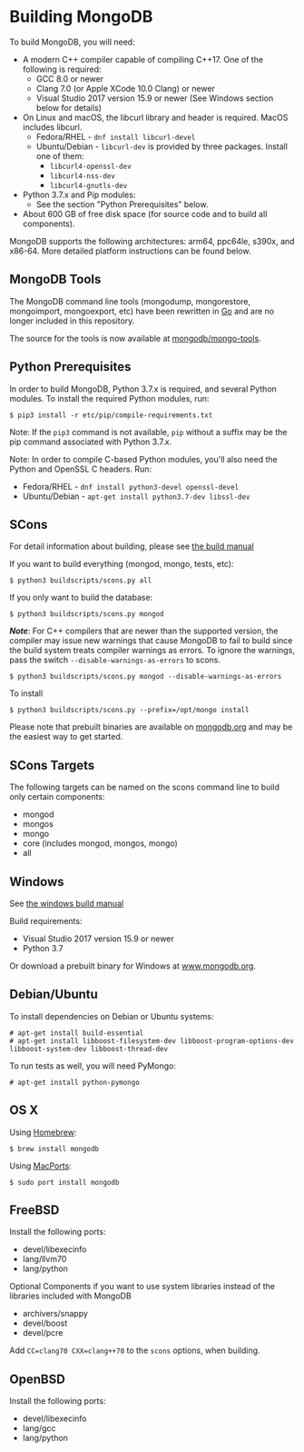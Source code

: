Building MongoDB
================

To build MongoDB, you will need:

* A modern C++ compiler capable of compiling C++17. One of the following is required:
    * GCC 8.0 or newer
    * Clang 7.0 (or Apple XCode 10.0 Clang) or newer
    * Visual Studio 2017 version 15.9 or newer (See Windows section below for details)
* On Linux and macOS, the libcurl library and header is required. MacOS includes libcurl.
    * Fedora/RHEL - `dnf install libcurl-devel`
    * Ubuntu/Debian - `libcurl-dev` is provided by three packages. Install one of them:
      * `libcurl4-openssl-dev`
      * `libcurl4-nss-dev`
      * `libcurl4-gnutls-dev`
* Python 3.7.x and Pip modules:
    * See the section "Python Prerequisites" below.
* About 600 GB of free disk space (for source code and to build all components).


MongoDB supports the following architectures: arm64, ppc64le, s390x, and x86-64.
More detailed platform instructions can be found below.


MongoDB Tools
--------------

The MongoDB command line tools (mongodump, mongorestore, mongoimport, mongoexport, etc)
have been rewritten in [Go](http://golang.org/) and are no longer included in this repository.

The source for the tools is now available at [mongodb/mongo-tools](https://github.com/mongodb/mongo-tools).

Python Prerequisites
---------------

In order to build MongoDB, Python 3.7.x is required, and several Python modules. To install
the required Python modules, run:

    $ pip3 install -r etc/pip/compile-requirements.txt

Note: If the `pip3` command is not available, `pip` without a suffix may be the pip command
associated with Python 3.7.x.

Note: In order to compile C-based Python modules, you'll also need the Python and OpenSSL C headers. Run:
* Fedora/RHEL - `dnf install python3-devel openssl-devel`
* Ubuntu/Debian - `apt-get install python3.7-dev libssl-dev`


SCons
---------------

For detail information about building, please see [the build manual](https://github.com/mongodb/mongo/wiki/Build-Mongodb-From-Source)

If you want to build everything (mongod, mongo, tests, etc):

    $ python3 buildscripts/scons.py all

If you only want to build the database:

    $ python3 buildscripts/scons.py mongod

***Note***: For C++ compilers that are newer than the supported version, the compiler may issue new warnings that cause MongoDB to fail to build since the build system treats compiler warnings as errors. To ignore the warnings, pass the switch `--disable-warnings-as-errors` to scons.

    $ python3 buildscripts/scons.py mongod --disable-warnings-as-errors

To install

    $ python3 buildscripts/scons.py --prefix=/opt/mongo install

Please note that prebuilt binaries are available on [mongodb.org](http://www.mongodb.org/downloads) and may be the easiest way to get started.

SCons Targets
--------------

The following targets can be named on the scons command line to build only certain components:

* mongod
* mongos
* mongo
* core (includes mongod, mongos, mongo)
* all

Windows
--------------

See [the windows build manual](https://github.com/mongodb/mongo/wiki/Build-Mongodb-From-Source#windows-specific-instructions)

Build requirements:
* Visual Studio 2017 version 15.9 or newer
* Python 3.7

Or download a prebuilt binary for Windows at www.mongodb.org.

Debian/Ubuntu
--------------

To install dependencies on Debian or Ubuntu systems:

    # apt-get install build-essential
    # apt-get install libboost-filesystem-dev libboost-program-options-dev libboost-system-dev libboost-thread-dev

To run tests as well, you will need PyMongo:

    # apt-get install python-pymongo

OS X
--------------

Using [Homebrew](http://brew.sh):

    $ brew install mongodb

Using [MacPorts](http://www.macports.org):

    $ sudo port install mongodb

FreeBSD
--------------

Install the following ports:

  * devel/libexecinfo
  * lang/llvm70
  * lang/python

Optional Components if you want to use system libraries instead of the libraries included with MongoDB

  * archivers/snappy
  * devel/boost
  * devel/pcre

Add `CC=clang70 CXX=clang++70` to the `scons` options, when building.

OpenBSD
--------------
Install the following ports:

  * devel/libexecinfo
  * lang/gcc
  * lang/python
